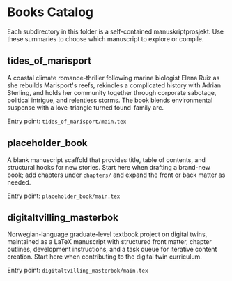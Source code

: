 # Books Catalog

Each subdirectory in this folder is a self-contained manuskriptprosjekt. Use these summaries to choose which manuscript to explore or compile.

## tides_of_marisport
A coastal climate romance-thriller following marine biologist Elena Ruiz as she rebuilds Marisport's reefs, rekindles a complicated history with Adrian Sterling, and holds her community together through corporate sabotage, political intrigue, and relentless storms. The book blends environmental suspense with a love-triangle turned found-family arc.

Entry point: `tides_of_marisport/main.tex`

## placeholder_book
A blank manuscript scaffold that provides title, table of contents, and structural hooks for new stories. Start here when drafting a brand-new book; add chapters under `chapters/` and expand the front or back matter as needed.

Entry point: `placeholder_book/main.tex`

## digitaltvilling_masterbok
Norwegian-language graduate-level textbook project on digital twins, maintained as a LaTeX manuscript with structured front matter, chapter outlines, development instructions, and a task queue for iterative content creation. Start here when contributing to the digital twin curriculum.

Entry point: `digitaltvilling_masterbok/main.tex`

